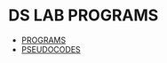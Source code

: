 # **DS LAB PROGRAMS**

- [PROGRAMS](https://github.com/mightymonarch1438/KTU-SEM-3---DS-LAB/tree/ce534f4e3984e1a12bcf8463ebab7cfbf49fcc87/PROGRAMS)
- [PSEUDOCODES](https://github.com/mightymonarch1438/KTU-SEM-3---DS-LAB/blob/b7690b99bc2320f69331ae5aecda1ca4871df3a4/PSEUDOCODES/gautham.md)
